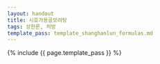 ```yaml
---
layout: handout
title: 시호가용골모려탕
tags: 상한론, 처방
template_pass: template_shanghanlun_formulas.md
---
```



{% include {{ page.template_pass }} %}